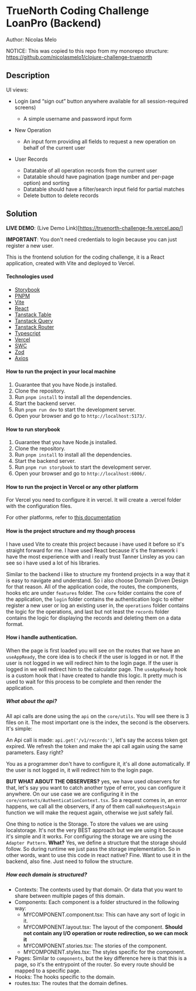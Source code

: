 # TrueNorth Coding Challenge LoanPro (Backend)

Author: Nicolas Melo

NOTICE: This was copied to this repo from my monorepo structure: https://github.com/nicolasmelo1/clojure-challenge-truenorth

## Description

UI views:

- Login (and “sign out” button anywhere available for all session-required screens)

  - A simple username and password input form

- New Operation

  - An input form providing all fields to request a new operation on behalf of the current user

- User Records
  - Datatable of all operation records from the current user
  - Datatable should have pagination (page number and per-page option) and sorting
  - Datatable should have a filter/search input field for partial matches
  - Delete button to delete records

## Solution

**LIVE DEMO**: (Live Demo Link)[https://truenorth-challenge-fe.vercel.app/]

**IMPORTANT**: You don't need credentials to login because you can just register a new user.

This is the frontend solution for the coding challenge, it is a React application, created with Vite and deployed to Vercel.

#### Technologies used

- [Storybook](https://storybook.js.org/)
- [PNPM](https://pnpm.io/)
- [Vite](https://vitejs.dev/)
- [React](https://react.dev/)
- [Tanstack Table](https://tanstack.com/table/v8)
- [Tanstack Query](https://tanstack.com/query/latest)
- [Tanstack Router](https://tanstack.com/router/v1)
- [Typescript](https://www.typescriptlang.org/)
- [Vercel](https://vercel.com/)
- [SWC](https://swc.rs/)
- [Zod](https://zod.dev/)
- [Axios](https://axios-http.com/docs/intro)

#### How to run the project in your local machine

1. Guarantee that you have Node.js installed.
2. Clone the repository.
3. Run `pnpm install` to install all the dependencies.
4. Start the backend server.
5. Run `pnpm run dev` to start the development server.
6. Open your browser and go to `http://localhost:5173/`.

#### How to run storybook

1. Guarantee that you have Node.js installed.
2. Clone the repository.
3. Run `pnpm install` to install all the dependencies.
4. Start the backend server.
5. Run `pnpm run storybook` to start the development server.
6. Open your browser and go to `http://localhost:6006/`.

#### How to run the project in Vercel or any other platform

For Vercel you need to configure it in vercel. It will create a .vercel folder with the configuration files.

For other platforms, refer to [this documentation](https://vitejs.dev/guide/static-deploy.html)

#### How is the project structure and my though process

I have used Vite to create this project because i have used it before so it's straight forward for me. I have used React because it's the framework i have the most experience with and i really trust Tanner Linsley as you can see so i have used a lot of his libraries.

Similar to the backend i like to structure my frontend projects in a way that it is easy to navigate and understand. So i also choose Domain Driven Design for that reason. All of the application code, the routes, the components, hooks etc are under `features` folder. The `core` folder contains the core of the application, the `login` folder contains the authentication logic to either register a new user or log an existing user in, the `operations` folder contains the logic for the operations, and last but not least the `records` folder contains the logic for displaying the records and deleting them on a data format.

#### How i handle authentication.

When the page is first loaded you will see on the routes that we have an `useAppReady`, the core idea is to check if the user is logged in or not. If the user is not logged in we will redirect him to the login page. If the user is logged in we will redirect him to the calculator page. The `useAppReady` hook is a custom hook that i have created to handle this logic. It pretty much is used to wait for this process to be complete and then render the application.

##### What about the api?

All api calls are done using the `api` on the `core/utils`. You will see there is 3 files on it. The most important one is the index, the second is the observers. It's simple:

An Api call is made: `api.get('/v1/records')`, let's say the access token got expired. We refresh the token and make the api call again using the same parameters. Easy right?

You as a programmer don't have to configure it, it's all done automatically. If the user is not logged in, it will redirect him to the login page.

**BUT WHAT ABOUT THE OBSERVERS?** yes, we have used observers for that, let's say you want to catch another type of error, you can configure it anywhere. On our use case we are configuring it in the `core/contexts/AuthenticationContext.tsx`. So a request comes in, an error happens, we call all the observers, if any of them call `makeRequestsAgain` function we will make the request again, otherwise we just safely fail.

One thing to notice is the Storage. To store the values we are using localstorage. It's not the very BEST approach but we are using it because it's simple and it works. For configuring the storage we are using the `Adapter Pattern`. **What?** Yes, we define a structure that the storage should follow. So during runtime we just pass the storage implementation. So in other words, want to use this code in react native? Fine. Want to use it in the backend, also fine. Just need to follow the structure.

##### How each domain is structured?

- Contexts: The contexts used by that domain. Or data that you want to share between multiple pages of this domain.
- Components: Each component is a folder structured in the following way:
  - MYCOMPONENT.component.tsx: This can have any sort of logic in it.
  - MYCOMPONENT.layout.tsx: The layout of the component. **Should not contain any I/O operation or route redirection, so we can mock it**
  - MYCOMPONENT.stories.tsx: The stories of the component.
  - MYCOMPONENT.styles.tsx: The styles specific for the component.
- Pages: Similar to `components`, but the key difference here is that this is a page, so it's the entrypoint of the router. So every route should be mapped to a specific page.
- Hooks: The hooks specific to the domain.
- routes.tsx: The routes that the domain defines.
